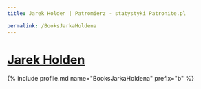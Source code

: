 ```yaml
---
title: Jarek Holden | Patromierz - statystyki Patronite.pl

permalink: /BooksJarkaHoldena
---
```


# [Jarek Holden](https://patronite.pl/BooksJarkaHoldena)

{% include profile.md name="BooksJarkaHoldena" prefix="b" %}
